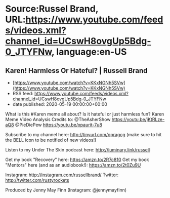# Source:Russel Brand, URL:https://www.youtube.com/feeds/videos.xml?channel_id=UCswH8ovgUp5Bdg-0_JTYFNw, language:en-US

## Karen! Harmless Or Hateful? | Russell Brand
 - [https://www.youtube.com/watch?v=KKxNGNh5SVw](https://www.youtube.com/watch?v=KKxNGNh5SVw)
 - RSS feed: https://www.youtube.com/feeds/videos.xml?channel_id=UCswH8ovgUp5Bdg-0_JTYFNw
 - date published: 2020-05-19 00:00:00+00:00

What is this #Karen meme all about? Is it hateful or just harmless fun?
Karen Meme Video Analysis Credits to:
@TheAsherShow  https://youtu.be/jKtRLze-aQ8
@PieDiePew  https://youtu.be/xpaurit-7u8

Subscribe to my channel here: http://tinyurl.com/opragcg
(make sure to hit the BELL icon to be notified of new videos!)

Listen to my Under The Skin podcast here: 
http://luminary.link/russell

Get my book "Recovery" here: https://amzn.to/2R7c810
Get my book "Mentors" here (and as an audiobook!): https://amzn.to/2t0Zu9U

Instagram: http://instagram.com/russellbrand/
Twitter: http://twitter.com/rustyrockets

Produced by Jenny May Finn (Instagram: @jennymayfinn)

